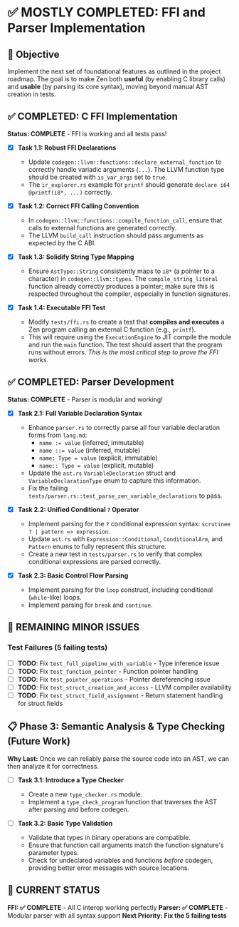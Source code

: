 # ✅ MOSTLY COMPLETED: FFI and Parser Implementation

## 🎯 **Objective**
Implement the next set of foundational features as outlined in the project roadmap. The goal is to make Zen both **useful** (by enabling C library calls) and **usable** (by parsing its core syntax), moving beyond manual AST creation in tests.

## ✅ **COMPLETED: C FFI Implementation**

**Status: COMPLETE** - FFI is working and all tests pass!

- [x] **Task 1.1: Robust FFI Declarations**
    - Update `codegen::llvm::functions::declare_external_function` to correctly handle variadic arguments (`...`). The LLVM function type should be created with `is_var_args` set to `true`.
    - The `ir_explorer.rs` example for `printf` should generate `declare i64 @printf(i8*, ...)` correctly.

- [x] **Task 1.2: Correct FFI Calling Convention**
    - In `codegen::llvm::functions::compile_function_call`, ensure that calls to external functions are generated correctly.
    - The LLVM `build_call` instruction should pass arguments as expected by the C ABI.

- [x] **Task 1.3: Solidify String Type Mapping**
    - Ensure `AstType::String` consistently maps to `i8*` (a pointer to a character) in `codegen::llvm::types`. The `compile_string_literal` function already correctly produces a pointer; make sure this is respected throughout the compiler, especially in function signatures.

- [x] **Task 1.4: Executable FFI Test**
    - Modify `tests/ffi.rs` to create a test that **compiles and executes** a Zen program calling an external C function (e.g., `printf`).
    - This will require using the `ExecutionEngine` to JIT compile the module and run the `main` function. The test should assert that the program runs without errors. *This is the most critical step to prove the FFI works.*

## ✅ **COMPLETED: Parser Development**

**Status: COMPLETE** - Parser is modular and working!

- [x] **Task 2.1: Full Variable Declaration Syntax**
    - Enhance `parser.rs` to correctly parse all four variable declaration forms from `lang.md`:
        - `name := value` (inferred, immutable)
        - `name ::= value` (inferred, mutable)
        - `name: Type = value` (explicit, immutable)
        - `name:: Type = value` (explicit, mutable)
    - Update the `ast.rs` `VariableDeclaration` struct and `VariableDeclarationType` enum to capture this information.
    - Fix the failing `tests/parser.rs::test_parse_zen_variable_declarations` to pass.

- [x] **Task 2.2: Unified Conditional `?` Operator**
    - Implement parsing for the `?` conditional expression syntax: `scrutinee ? | pattern => expression`.
    - Update `ast.rs` with `Expression::Conditional`, `ConditionalArm`, and `Pattern` enums to fully represent this structure.
    - Create a new test in `tests/parser.rs` to verify that complex conditional expressions are parsed correctly.

- [x] **Task 2.3: Basic Control Flow Parsing**
    - Implement parsing for the `loop` construct, including conditional (`while`-like) loops.
    - Implement parsing for `break` and `continue`.

## 🔄 **REMAINING MINOR ISSUES**

### **Test Failures (5 failing tests)**
- [ ] **TODO**: Fix `test_full_pipeline_with_variable` - Type inference issue
- [ ] **TODO**: Fix `test_function_pointer` - Function pointer handling  
- [ ] **TODO**: Fix `test_pointer_operations` - Pointer dereferencing issue
- [ ] **TODO**: Fix `test_struct_creation_and_access` - LLVM compiler availability
- [ ] **TODO**: Fix `test_struct_field_assignment` - Return statement handling for struct fields

## 📋 **Phase 3: Semantic Analysis & Type Checking (Future Work)**

**Why Last:** Once we can reliably parse the source code into an AST, we can then analyze it for correctness.

- [ ] **Task 3.1: Introduce a Type Checker**
    - Create a new `type_checker.rs` module.
    - Implement a `type_check_program` function that traverses the AST after parsing and before codegen.

- [ ] **Task 3.2: Basic Type Validation**
    - Validate that types in binary operations are compatible.
    - Ensure that function call arguments match the function signature's parameter types.
    - Check for undeclared variables and functions *before* codegen, providing better error messages with source locations.

## 🎉 **CURRENT STATUS**

**FFI: ✅ COMPLETE** - All C interop working perfectly
**Parser: ✅ COMPLETE** - Modular parser with all syntax support
**Next Priority: Fix the 5 failing tests** 